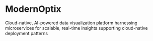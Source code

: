 # ModernOptix
Cloud-native, AI-powered data visualization platform harnessing microservices for scalable, real-time insights supporting cloud-native deployment patterns
